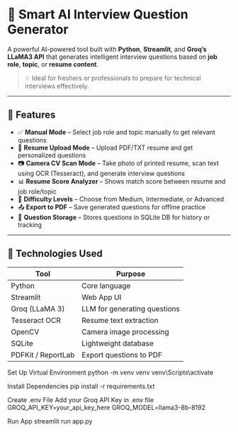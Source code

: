 # 🧠 Smart AI Interview Question Generator

A powerful AI-powered tool built with **Python**, **Streamlit**, and **Groq’s LLaMA3 API** that generates intelligent interview questions based on **job role**, **topic**, or **resume content**.

> ✨ Ideal for freshers or professionals to prepare for technical interviews effectively.

---

## 📌 Features

- ✅ **Manual Mode** – Select job role and topic manually to get relevant questions
- 📄 **Resume Upload Mode** – Upload PDF/TXT resume and get personalized questions
- 📷 **Camera CV Scan Mode** – Take photo of printed resume, scan text using OCR (Tesseract), and generate interview questions
- 📊 **Resume Score Analyzer** – Shows match score between resume and job role/topic
- 📝 **Difficulty Levels** – Choose from Medium, Intermediate, or Advanced
- 📤 **Export to PDF** – Save generated questions for offline practice
- 💾 **Question Storage** – Stores questions in SQLite DB for history or tracking

---
## 🔧 Technologies Used

| Tool | Purpose |
|------|---------|
| Python | Core language |
| Streamlit | Web App UI |
| Groq (LLaMA 3) | LLM for generating questions |
| Tesseract OCR | Resume text extraction |
| OpenCV | Camera image processing |
| SQLite | Lightweight database |
| PDFKit / ReportLab | Export questions to PDF |

Set Up Virtual Environment
python -m venv venv
venv\Scripts\activate

Install Dependencies
pip install -r requirements.txt


Create .env File
Add your Groq API Key in .env file
GROQ_API_KEY=your_api_key_here
GROQ_MODEL=llama3-8b-8192

Run App
streamlit run app.py
